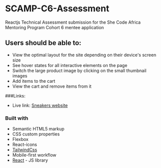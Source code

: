 # SCAMP-C6-Assessment

Reactjs Technical Assessment submission for the She Code Africa Mentoring Program Cohort 6 mentee application

## Users should be able to:

- View the optimal layout for the site depending on their device's screen size
- See hover states for all interactive elements on the page
- Switch the large product image by clicking on the small thumbnail images
- Add items to the cart
- View the cart and remove items from it

###Links:

- Live link: [Sneakers website](https://qreamville.github.io/SCAMP-C6-Assessment/)

### Built with

- Semantic HTML5 markup
- CSS custom properties
- Flexbox
- React-icons
- [TailwindCss](https://tailwindcss.com/)
- Mobile-first workflow
- [React](https://reactjs.org/) - JS library

